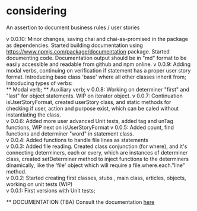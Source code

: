 # considering
An assertion to document business rules / user stories

v 0.0.10: Minor changes, saving chai and chai-as-promised in the package as dependencies. Started building documentation using https://www.npmjs.com/package/documentation package. Started documenting code. Documentation output should be in "md" format to be easily accessible and readable from github and npm online.
v 0.0.9:  Adding modal verbs, continuing on verification if statement has a proper user story format. Introducing base class 'base' where all other classes inherit from; Introducing types of verbs:  
** Modal verb;
** Auxiliary verb; 
v 0.0.8:  Working on determiner "first" and "last" for object statements. WIP on iterator object.
v 0.0.7:  Continuation isUserStoryFormat, created userStory class, and static methods for checking if user, action and purpose exist, which can be caled without instantiating the class.  
v 0.0.6:  Added more user advanced Unit tests, added tag and unTag functions, WIP next on isUserStoryFormat 
v 0.0.5:  Added count, find functions and determiner "word" in statement class.  
v 0.0.4:  Added functions to handle file lines as statements  
v 0.0.3:  Added file reading. Created class conjunction (for where), and it's connecting determiners, each or every, which are instances of determiner class, created setDeterminer method to inject functions to the  determiners dinamically, like the 'file' object which will require a file.where.each."line" method.  
v 0.0.2:  Started creating first classes, stubs , main class, articles, objects, working on unit tests (WIP)  
v 0.0.1:  First versions with Unit tests;  

** DOCUMENTATION (TBA)
Consult the documentation [here](https://github.com/tcardoso2/considering/blob/master/DOCUMENTATION.md)

